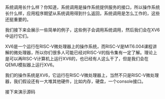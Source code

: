 系统调用长什么样？你知道，系统调用是操作系统提供服务的接口，所以操作系统长什么样，应用程序期望从系统调用得到什么返回，系统调用是怎么工作的，这些还挺重要的。

我们接下来会展示一些简单的例子，这些例子会调用系统调用，然后我们会在XV6中运行它们。

XV6是一个运行在RISC-V微处理器上的操作系统，而RISC-V是MIT6.004课程讲解的微处理器，所以你们很多人可能已经对RISC-V的指令集有一定了解。理论上是可以再RISC-V计算机上运行XV6的，也已经有人这么干了，但是我们会在QEMU模拟器上运行XV6。

我们的操作系统是XV6，它运行在RISC-V微处理器上，当然不只是RISC-V微处理器，我们假设还有一大堆其他硬件，比如内存，硬盘，一个console接口。



接下来演示源码